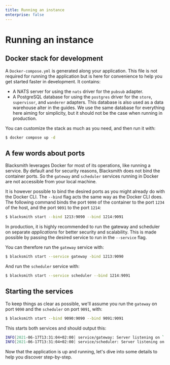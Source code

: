 ```yaml
---
title: Running an instance
enterprise: false
---
```


# Running an instance

## Docker stack for development

A `Docker-compose.yml` is generated along your application. This file is not
required for running the application but is here for convenience to help you get
started faster in development. It contains:
- A NATS server for using the `nats` driver for the `pubsub` adapter.
- A PostgreSQL database for using the `postgres` driver for the `store`,
  `supervisor`, and `wanderer` adapters. This database is also used as a data
  warehouse alter in the guides. We use the same database for everything here
  aiming for simplicity, but it should not be the case when running in production.

You can customize the stack as much as you need, and then run it with:
```bash
$ docker compose up -d

```

## A few words about ports

Blacksmith leverages Docker for most of its operations, like running a service.
By default and for security reasons, Blacksmith does not bind the container ports.
So the `gateway` and `scheduler` services running in Docker are not accessible
from your local machine.

It is however possible to bind the desired ports as you might already do with the
Docker CLI. The `--bind` flag acts the same way as the Docker CLI does. The following
command binds the port `9090` of the container to the port `1234` of the host, and
the port `9091` to the port `1214`:
```bash
$ blacksmith start --bind 1213:9090 --bind 1214:9091

```

In production, it is highly recommended to run the gateway and scheduler on separate
*applications* for better security and scalability. This is made possible by passing
the desired service to run in the `--service` flag.

You can therefore run the `gateway` service with:
```bash
$ blacksmith start --service gateway -bind 1213:9090

```

And run the `scheduler` service with:
```bash
$ blacksmith start --service scheduler --bind 1214:9091

```

## Starting the services

To keep things as clear as possible, we'll assume you run the `gateway` on port
`9090` and the `scheduler` on port `9091`, with:
```bash
$ blacksmith start --bind 9090:9090 --bind 9091:9091

```

This starts both services and should output this:
```bash
INFO[2021-06-17T13:31:04+02:00] service/gateway: Server listening on `:9090`
INFO[2021-06-17T13:31:04+02:00] service/scheduler: Server listening on `:9091`

```

Now that the application is up and running, let's dive into some details to help
you discover step-by-step.
